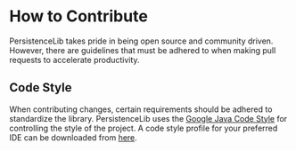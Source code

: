 How to Contribute
==============
PersistenceLib takes pride in being open source and community driven.  However, there are guidelines that must be adhered to when making pull requests to accelerate productivity.

Code Style
--------------
When contributing changes, certain requirements should be adhered to standardize the library.  PersistenceLib uses the [Google Java Code Style](http://google-styleguide.googlecode.com/svn/trunk/javaguide.html) for controlling the style of the project.  A code style profile for your preferred IDE can be downloaded from [here](https://code.google.com/p/google-styleguide/source/browse/trunk/).


